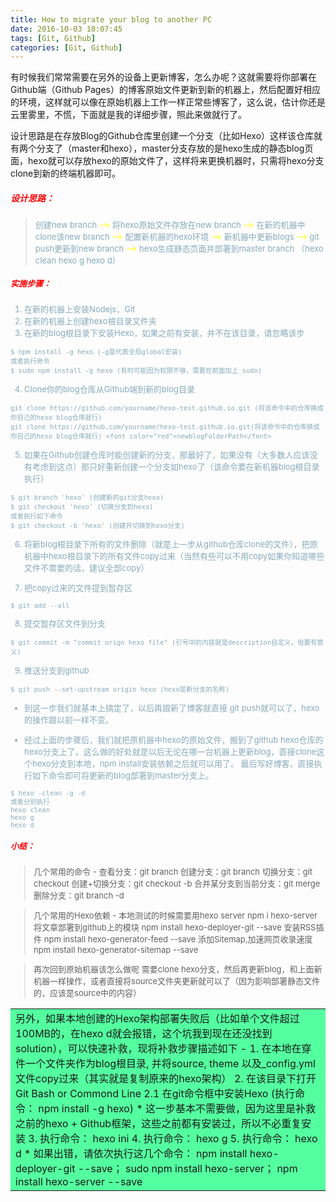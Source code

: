 ```yaml
---
title: How to migrate your blog to another PC
date: 2016-10-03 18:07:45
tags: [Git, Github]
categories: [Git, Github]
---
```

有时候我们常常需要在另外的设备上更新博客，怎么办呢？这就需要将你部署在Github端（Github Pages）的博客原始文件更新到新的机器上，然后配置好相应的环境，这样就可以像在原始机器上工作一样正常些博客了，这么说，估计你还是云里雾里，不慌，下面就是我的详细步骤，照此来做就行了。

设计思路是在存放Blog的Github仓库里创建一个分支（比如Hexo）这样该仓库就有两个分支了（master和hexo），master分支存放的是hexo生成的静态blog页面，hexo就可以存放hexo的原始文件了，这样将来更换机器时，只需将hexo分支clone到新的终端机器即可。

##### <font color="red">设计思路：</font>
> <font color=#8ab size=2.5> 创建new branch <font color="yellow">--></font> 将hexo原始文件存放在new branch <font color="yellow">--></font> 在新的机器中clone该new branch <font color="yellow">--></font> 配置新机器的hexo环境 <font color="yellow">--></font> 新机器中更新blogs <font color="yellow">--></font> git push更新到new branch <font color="yellow">--></font> hexo生成静态页面并部署到master branch （hexo clean hexo g hexo d）

<!--More-->
##### <font color="red">实施步骤：</font>
1. 在新的机器上安装Nodejs，Git
2. 在新的机器上创建hexo根目录文件夹
3. 在新的blog根目录下安装Hexo，如果之前有安装，并不在该目录，请忽略该步
```
$ npm install -g hexo (-g是代表全局global安装)
或者执行命令
$ sudo npm install -g hexo (有时可能因为权限不够，需要在前面加上 sudo)
```
4. Clone你的blog仓库从Github端到新的blog目录
```
git clone https://github.com/yourname/hexo-test.github.io.git (将该命令中的仓库换成你自己的hexo blog仓库就行)
git clone https://github.com/yourname/hexo-test.github.io.git(将该命令中的仓库换成你自己的hexo blog仓库就行) <font color="red">newblogFolderPath</font>
```

5. 如果在Github创建仓库时能创建新的分支，那最好了，如果没有（大多数人应该没有考虑到这点）那只好重新创建一个分支如hexo了（该命令要在新机器blog根目录执行）
```
$ git branch 'hexo' (创建新的git分支hexo)
$ git checkout 'hexo' (切换分支到hexo)
或者执行如下命令
$ git checkout -b 'hexo' (创建并切换到hexo分支)
```

6. 将新blog根目录下所有的文件删除（就是上一步从github仓库clone的文件），把原机器中hexo根目录下的所有文件copy过来（当然有些可以不用copy如果你知道哪些文件不需要的话，建议全部copy）

7. 把copy过来的文件提到暂存区
```
$ git add --all
```

8. 提交暂存区文件到分支
```
$ git commit -m "commit orign hexo file" (引号中的内容就是description自定义，但要有意义)
```

9. 推送分支到github
```
$ git push --set-upstream origin hexo (hexo是新分支的名称)
```

- 到这一步我们就基本上搞定了，以后再跟新了博客就直接 git push就可以了，hexo的操作跟以前一样不变。

- 经过上面的步骤后，我们就把原机器中hexo的原始文件，搬到了github hexo仓库的hexo分支上了。这么做的好处就是以后无论在哪一台机器上更新blog，直接clone这个hexo分支到本地，npm install安装依赖之后就可以用了。 最后写好博客，直接执行如下命令即可将更新的blog部署到master分支上。
```
$ hexo -clean -g -d
或者分别执行
hexo clean
hexo g
hexo d
```

##### <font color="red">小结：</font>
> 几个常用的命令 -
查看分支：git branch
创建分支：git branch <name>
切换分支：git checkout <name>
创建+切换分支：git checkout -b <name>
合并某分支到当前分支：git merge <name>
删除分支：git branch -d <name>

> 几个常用的Hexo依赖 -
本地测试的时候需要用hexo server
npm i hexo-server
将文章部署到github上的模块
npm install hexo-deployer-git --save
安装RSS插件
npm install hexo-generator-feed --save
添加Sitemap,加速网页收录速度
npm install hexo-generator-sitemap --save

> 再次回到原始机器该怎么做呢
需要clone hexo分支，然后再更新blog，和上面新机器一样操作，或者直接将source文件夹更新就可以了（因为影响部署静态文件的，应该是source中的内容）

<table><tr><td bgcolor=#54FF9F>另外，如果本地创建的Hexo架构部署失败后（比如单个文件超过100MB的，在hexo d就会报错，这个坑我到现在还没找到solution），可以快速补救，现将补救步骤描述如下 -
1. 在本地在穿件一个文件夹作为blog根目录, 并将source, theme 以及_config.yml 文件copy过来（其实就是复制原来的hexo架构） 
2. 在该目录下打开Git Bash or Commond Line
2.1 在git命令框中安装Hexo (执行命令： npm install -g hexo)
* 这一步基本不需要做，因为这里是补救之前的hexo + Github框架，这些之前都有安装过，所以不必重复安装
3. 执行命令： hexo ini
4. 执行命令： hexo g
5. 执行命令： hexo d
* 如果出错，请依次执行这几个命令： npm install hexo-deployer-git --save； sudo npm install hexo-server； npm install hexo-server --save
</td></tr></table>
